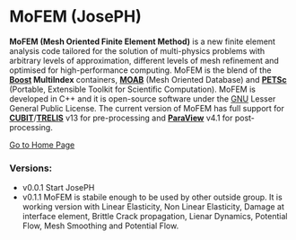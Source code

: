 # **MoFEM (JosePH)** #

**MoFEM (Mesh Oriented Finite Element Method)** is a new finite element analysis code tailored for the solution of multi-physics problems with arbitrary levels of approximation, different levels of mesh refinement and optimised for high-performance computing. MoFEM is the blend of the **[Boost](http://www.boost.org) MultiIndex** containers, **[MOAB](https://trac.mcs.anl.gov/projects/ITAPS/wiki/MOAB)** (Mesh Oriented Database) and **[PETSc](http://www.mcs.anl.gov/petsc/)** (Portable, Extensible Toolkit for Scientific Computation). MoFEM is developed in C++ and it is open-source software under the [GNU](http://www.gnu.org/licenses/) Lesser General Public License. The current version of MoFEM has full support for **[CUBIT](https://cubit.sandia.gov/)**/**[TRELIS](http://csimsoft.com/)** v13 for pre-processing and **[ParaView](http://www.paraview.org/)** v4.1 for post-processing.

[Go to Home Page](https://bitbucket.org/likask/mofem-joseph/wiki/Home)

### Versions: ###

* v0.0.1 Start JosePH
* v0.1.1 MoFEM is stabile enough to be used by other outside group. It is working version with Linear Elasticity, Non Linear Elasticity, Damage at interface element, Brittle Crack propagation, Lienar Dynamics, Potential Flow, Mesh Smoothing and Potential Flow.

